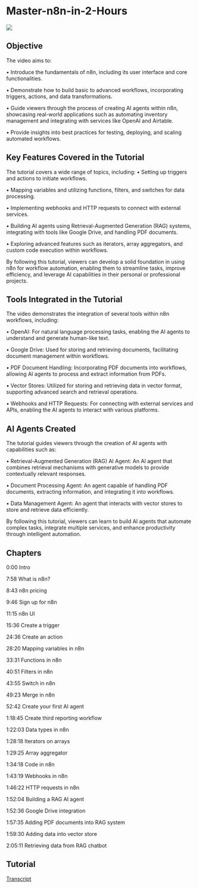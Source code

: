 # Master-n8n-in-2-Hours
<a href="https://www.youtube.com/watch?v=AURnISajubk&list=WL&index=1&t=4724s"><img src="https://img.shields.io/badge/-YouTube-0072b1?&style=for-the-badge&logo=YouTube&logoColor=white" /></a>

## Objective
The video aims to:

•	Introduce the fundamentals of n8n, including its user interface and core functionalities.

•	Demonstrate how to build basic to advanced workflows, incorporating triggers, actions, and data transformations.

•	Guide viewers through the process of creating AI agents within n8n, showcasing real-world applications such as automating inventory management and integrating with services like OpenAI and Airtable.

•	Provide insights into best practices for testing, deploying, and scaling automated workflows.

## Key Features Covered in the Tutorial
The tutorial covers a wide range of topics, including:
•	Setting up triggers and actions to initiate workflows.

•	Mapping variables and utilizing functions, filters, and switches for data processing.

•	Implementing webhooks and HTTP requests to connect with external services.

•	Building AI agents using Retrieval-Augmented Generation (RAG) systems, integrating with tools like Google Drive, and handling PDF documents.

•	Exploring advanced features such as iterators, array aggregators, and custom code execution within workflows.

By following this tutorial, viewers can develop a solid foundation in using n8n for workflow automation, enabling them to streamline tasks, improve efficiency, and leverage AI capabilities in their personal or professional projects.


## Tools Integrated in the Tutorial
The video demonstrates the integration of several tools within n8n workflows, including:

•	OpenAI: For natural language processing tasks, enabling the AI agents to understand and generate human-like text.

•	Google Drive: Used for storing and retrieving documents, facilitating document management within workflows.

•	PDF Document Handling: Incorporating PDF documents into workflows, allowing AI agents to process and extract information from PDFs.

•	Vector Stores: Utilized for storing and retrieving data in vector format, supporting advanced search and retrieval operations.

•	Webhooks and HTTP Requests: For connecting with external services and APIs, enabling the AI agents to interact with various platforms.

## AI Agents Created
The tutorial guides viewers through the creation of AI agents with capabilities such as:

•	Retrieval-Augmented Generation (RAG) AI Agent: An AI agent that combines retrieval mechanisms with generative models to provide contextually relevant responses.

•	Document Processing Agent: An agent capable of handling PDF documents, extracting information, and integrating it into workflows.

•	Data Management Agent: An agent that interacts with vector stores to store and retrieve data efficiently.

By following this tutorial, viewers can learn to build AI agents that automate complex tasks, integrate multiple services, and enhance productivity through intelligent automation.



## Chapters
0:00 Intro

7:58 What is n8n?

8:43 n8n pricing

9:46 Sign up for n8n

11:15 n8n UI

15:36 Create a trigger

24:36 Create an action

28:20 Mapping variables in n8n

33:31 Functions in n8n

40:51 Filters in n8n

43:55 Switch in n8n

49:23 Merge in n8n

52:42 Create your first AI agent

1:18:45 Create third reporting workflow

1:22:03 Data types in n8n

1:28:18 Iterators on arrays 

1:29:25 Array aggregator

1:34:18 Code in n8n

1:43:19 Webhooks in n8n

1:46:22 HTTP requests in n8n

1:52:04 Building a RAG AI agent

1:52:36 Google Drive integration 

1:57:35 Adding PDF documents into RAG system

1:59:30 Adding data into vector store

2:05:11 Retrieving data from RAG chatbot








## Tutorial
<a href="">Transcript</a>
